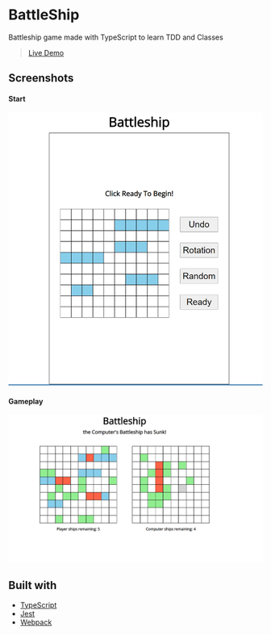 # BattleShip
Battleship game made with TypeScript to learn TDD and Classes 

> [Live Demo](https://crowe7.github.io/battleship/)
## Screenshots 
#### Start
![Start](/src/images/Start.PNG)
#### Gameplay
![Gameplay](/src/images/Gameplay.PNG)

## Built with

- [TypeScript](https://www.typescriptlang.org/)
- [Jest](https://jestjs.io/)
- [Webpack](https://webpack.js.org/)